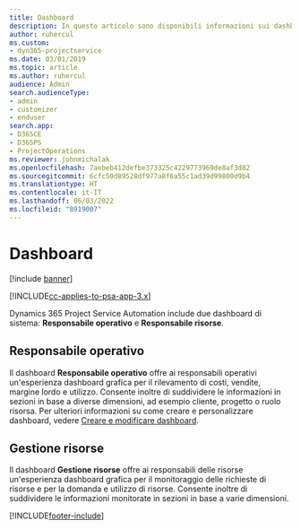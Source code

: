 ```yaml
---
title: Dashboard
description: In questo articolo sono disponibili informazioni sui dashboard di report inclusi in Dynamics 365 Project Service Automation.
author: ruhercul
ms.custom:
- dyn365-projectservice
ms.date: 03/01/2019
ms.topic: article
ms.author: ruhercul
audience: Admin
search.audienceType:
- admin
- customizer
- enduser
search.app:
- D365CE
- D365PS
- ProjectOperations
ms.reviewer: johnmichalak
ms.openlocfilehash: 7aebeb412defbe373325c4229773969de8af3d82
ms.sourcegitcommit: 6cfc50d89528df977a8f6a55c1ad39d99800d9b4
ms.translationtype: HT
ms.contentlocale: it-IT
ms.lasthandoff: 06/03/2022
ms.locfileid: "8919007"
---
```

# <a name="dashboards"></a>Dashboard

[!include [banner](../includes/psa-now-project-operations.md)]

[!INCLUDE[cc-applies-to-psa-app-3.x](../includes/cc-applies-to-psa-app-3x.md)]

Dynamics 365 Project Service Automation include due dashboard di sistema: **Responsabile operativo** e **Responsabile risorse**.

## <a name="practice-manager"></a>Responsabile operativo 

Il dashboard **Responsabile operativo** offre ai responsabili operativi un'esperienza dashboard grafica per il rilevamento di costi, vendite, margine lordo e utilizzo. Consente inoltre di suddividere le informazioni in sezioni in base a diverse dimensioni, ad esempio cliente, progetto o ruolo risorsa. Per ulteriori informazioni su come creare e personalizzare dashboard, vedere [Creare e modificare dashboard](/dynamics365/customerengagement/on-premises/customize/create-edit-dashboards).

## <a name="resource-manager"></a>Gestione risorse 

Il dashboard **Gestione risorse** offre ai responsabili delle risorse un'esperienza dashboard grafica per il monitoraggio delle richieste di risorse e per la domanda e utilizzo di risorse. Consente inoltre di suddividere le informazioni monitorate in sezioni in base a varie dimensioni.


[!INCLUDE[footer-include](../includes/footer-banner.md)]
